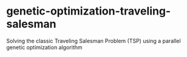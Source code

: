 # genetic-optimization-traveling-salesman
Solving the classic Traveling Salesman Problem (TSP) using a parallel genetic optimization algorithm
